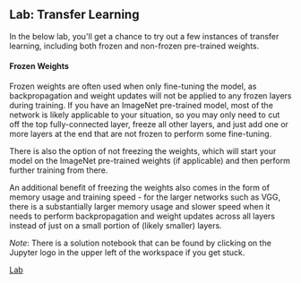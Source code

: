 ## Lab: Transfer Learning

In the below lab, you'll get a chance to try out a few instances of transfer learning, including both frozen and non-frozen pre-trained weights.

#### Frozen Weights

Frozen weights are often used when only fine-tuning the model, as backpropagation and weight updates will not be applied to any frozen layers during training. If you have an ImageNet pre-trained model, most of the network is likely applicable to your situation, so you may only need to cut off the top fully-connected layer, freeze all other layers, and just add one or more layers at the end that are not frozen to perform some fine-tuning.

There is also the option of not freezing the weights, which will start your model on the ImageNet pre-trained weights (if applicable) and then perform further training from there. 

An additional benefit of freezing the weights also comes in the form of memory usage and training speed - for the larger networks such as VGG, there is a substantially larger memory usage and slower speed when it needs to perform backpropagation and weight updates across all layers instead of just on a small portion of (likely smaller) layers.

*Note*: There is a solution notebook that can be found by clicking on the Jupyter logo in the upper left of the workspace if you get stuck.

[Lab](./Lab_14_Transfer_learning.md)

